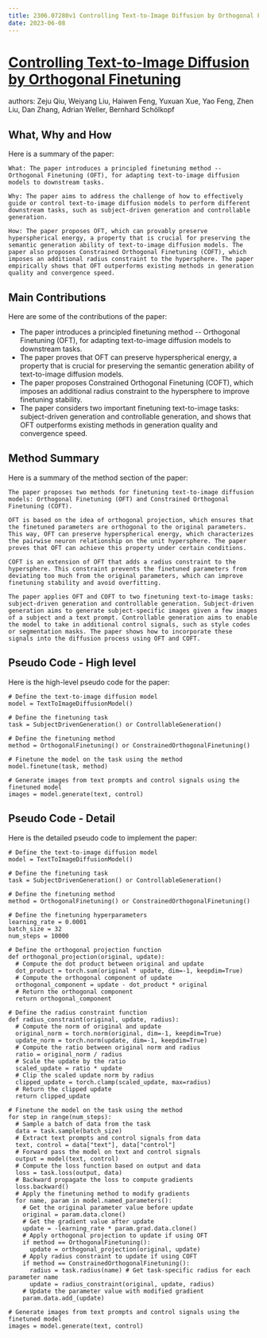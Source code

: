 ```yaml
---
title: 2306.07280v1 Controlling Text-to-Image Diffusion by Orthogonal Finetuning
date: 2023-06-08
---
```


# [Controlling Text-to-Image Diffusion by Orthogonal Finetuning](http://arxiv.org/abs/2306.07280v1)

authors: Zeju Qiu, Weiyang Liu, Haiwen Feng, Yuxuan Xue, Yao Feng, Zhen Liu, Dan Zhang, Adrian Weller, Bernhard Schölkopf


## What, Why and How

[1]: https://arxiv.org/abs/2306.07280 "Controlling Text-to-Image Diffusion by Orthogonal Finetuning"
[2]: https://arxiv.org/pdf/2306.07280v1.pdf "arXiv.org"
[3]: http://export.arxiv.org/abs/2306.07280 "[2306.07280] Controlling Text-to-Image Diffusion by Orthogonal Finetuning"

Here is a summary of the paper:

```
What: The paper introduces a principled finetuning method -- Orthogonal Finetuning (OFT), for adapting text-to-image diffusion models to downstream tasks.

Why: The paper aims to address the challenge of how to effectively guide or control text-to-image diffusion models to perform different downstream tasks, such as subject-driven generation and controllable generation.

How: The paper proposes OFT, which can provably preserve hyperspherical energy, a property that is crucial for preserving the semantic generation ability of text-to-image diffusion models. The paper also proposes Constrained Orthogonal Finetuning (COFT), which imposes an additional radius constraint to the hypersphere. The paper empirically shows that OFT outperforms existing methods in generation quality and convergence speed.
```


## Main Contributions

[1]: https://arxiv.org/abs/2306.07280 "Controlling Text-to-Image Diffusion by Orthogonal Finetuning"
[2]: https://arxiv.org/pdf/2306.07280v1.pdf "arXiv.org"
[3]: http://export.arxiv.org/abs/2306.07280 "[2306.07280] Controlling Text-to-Image Diffusion by Orthogonal Finetuning"

Here are some of the contributions of the paper:

- The paper introduces a principled finetuning method -- Orthogonal Finetuning (OFT), for adapting text-to-image diffusion models to downstream tasks.
- The paper proves that OFT can preserve hyperspherical energy, a property that is crucial for preserving the semantic generation ability of text-to-image diffusion models.
- The paper proposes Constrained Orthogonal Finetuning (COFT), which imposes an additional radius constraint to the hypersphere to improve finetuning stability.
- The paper considers two important finetuning text-to-image tasks: subject-driven generation and controllable generation, and shows that OFT outperforms existing methods in generation quality and convergence speed.

## Method Summary

[1]: https://arxiv.org/abs/2306.07280 "Controlling Text-to-Image Diffusion by Orthogonal Finetuning"
[2]: https://arxiv.org/pdf/2306.07280v1.pdf "arXiv.org"
[3]: http://export.arxiv.org/abs/2306.07280 "[2306.07280] Controlling Text-to-Image Diffusion by Orthogonal Finetuning"

Here is a summary of the method section of the paper:

```
The paper proposes two methods for finetuning text-to-image diffusion models: Orthogonal Finetuning (OFT) and Constrained Orthogonal Finetuning (COFT).

OFT is based on the idea of orthogonal projection, which ensures that the finetuned parameters are orthogonal to the original parameters. This way, OFT can preserve hyperspherical energy, which characterizes the pairwise neuron relationship on the unit hypersphere. The paper proves that OFT can achieve this property under certain conditions.

COFT is an extension of OFT that adds a radius constraint to the hypersphere. This constraint prevents the finetuned parameters from deviating too much from the original parameters, which can improve finetuning stability and avoid overfitting.

The paper applies OFT and COFT to two finetuning text-to-image tasks: subject-driven generation and controllable generation. Subject-driven generation aims to generate subject-specific images given a few images of a subject and a text prompt. Controllable generation aims to enable the model to take in additional control signals, such as style codes or segmentation masks. The paper shows how to incorporate these signals into the diffusion process using OFT and COFT.
```

## Pseudo Code - High level

[1]: https://arxiv.org/abs/2306.07280 "Controlling Text-to-Image Diffusion by Orthogonal Finetuning"
[2]: https://arxiv.org/pdf/2306.07280v1.pdf "arXiv.org"
[3]: http://export.arxiv.org/abs/2306.07280 "[2306.07280] Controlling Text-to-Image Diffusion by Orthogonal Finetuning"

Here is the high-level pseudo code for the paper:

```
# Define the text-to-image diffusion model
model = TextToImageDiffusionModel()

# Define the finetuning task
task = SubjectDrivenGeneration() or ControllableGeneration()

# Define the finetuning method
method = OrthogonalFinetuning() or ConstrainedOrthogonalFinetuning()

# Finetune the model on the task using the method
model.finetune(task, method)

# Generate images from text prompts and control signals using the finetuned model
images = model.generate(text, control)
```

## Pseudo Code - Detail

[1]: https://arxiv.org/abs/2306.07280 "Controlling Text-to-Image Diffusion by Orthogonal Finetuning"
[2]: https://arxiv.org/pdf/2306.07280v1.pdf "arXiv.org"
[3]: http://export.arxiv.org/abs/2306.07280 "[2306.07280] Controlling Text-to-Image Diffusion by Orthogonal Finetuning"

Here is the detailed pseudo code to implement the paper:

```
# Define the text-to-image diffusion model
model = TextToImageDiffusionModel()

# Define the finetuning task
task = SubjectDrivenGeneration() or ControllableGeneration()

# Define the finetuning method
method = OrthogonalFinetuning() or ConstrainedOrthogonalFinetuning()

# Define the finetuning hyperparameters
learning_rate = 0.0001
batch_size = 32
num_steps = 10000

# Define the orthogonal projection function
def orthogonal_projection(original, update):
  # Compute the dot product between original and update
  dot_product = torch.sum(original * update, dim=-1, keepdim=True)
  # Compute the orthogonal component of update
  orthogonal_component = update - dot_product * original
  # Return the orthogonal component
  return orthogonal_component

# Define the radius constraint function
def radius_constraint(original, update, radius):
  # Compute the norm of original and update
  original_norm = torch.norm(original, dim=-1, keepdim=True)
  update_norm = torch.norm(update, dim=-1, keepdim=True)
  # Compute the ratio between original norm and radius
  ratio = original_norm / radius
  # Scale the update by the ratio
  scaled_update = ratio * update
  # Clip the scaled update norm by radius
  clipped_update = torch.clamp(scaled_update, max=radius)
  # Return the clipped update
  return clipped_update

# Finetune the model on the task using the method
for step in range(num_steps):
  # Sample a batch of data from the task
  data = task.sample(batch_size)
  # Extract text prompts and control signals from data
  text, control = data["text"], data["control"]
  # Forward pass the model on text and control signals
  output = model(text, control)
  # Compute the loss function based on output and data
  loss = task.loss(output, data)
  # Backward propagate the loss to compute gradients
  loss.backward()
  # Apply the finetuning method to modify gradients
  for name, param in model.named_parameters():
    # Get the original parameter value before update
    original = param.data.clone()
    # Get the gradient value after update
    update = -learning_rate * param.grad.data.clone()
    # Apply orthogonal projection to update if using OFT
    if method == OrthogonalFinetuning():
      update = orthogonal_projection(original, update)
    # Apply radius constraint to update if using COFT
    if method == ConstrainedOrthogonalFinetuning():
      radius = task.radius(name) # Get task-specific radius for each parameter name
      update = radius_constraint(original, update, radius)
    # Update the parameter value with modified gradient
    param.data.add_(update)
  
# Generate images from text prompts and control signals using the finetuned model
images = model.generate(text, control)
```